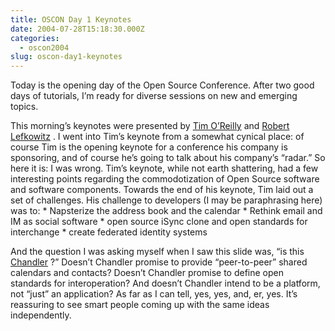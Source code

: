 ```yaml
---
title: OSCON Day 1 Keynotes
date: 2004-07-28T15:18:30.000Z
categories:
  - oscon2004
slug: oscon-day1-keynotes
---
```

Today is the opening day of the Open Source Conference. After two good days of tutorials, I’m ready for diverse sessions on new and emerging topics.

This morning’s keynotes were presented by [Tim O’Reilly][1]  and [Robert Lefkowitz][2] . I went into Tim’s keynote from a somewhat cynical place: of course Tim is the opening keynote for a conference his company is sponsoring, and of course he’s going to talk about his company’s “radar.” So here it is: I was wrong. Tim’s keynote, while not earth shattering, had a few interesting points regarding the commodotization of Open Source software and software components. Towards the end of his keynote, Tim laid out a set of challenges. His challenge to developers (I may be paraphrasing here) was to: \* Napsterize the address book and the calendar \* Rethink email and IM as social software \* open source iSync clone and open standards for interchange \* create federated identity systems

And the question I was asking myself when I saw this slide was, “is this [Chandler][3] ?” Doesn’t Chandler promise to provide “peer-to-peer” shared calendars and contacts? Doesn’t Chandler promise to define open standards for interoperation? And doesn’t Chandler intend to be a platform, not “just” an application? As far as I can tell, yes, yes, and, er, yes. It’s reassuring to see smart people coming up with the same ideas independently.



 [1]: http://conferences.oreillynet.com/cs/os2004/view/e_sess/5515
 [2]: http://conferences.oreillynet.com/cs/os2004/view/e_sess/5513
 [3]: http://osafoundation.org
